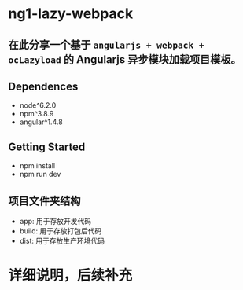 # ng1-lazy-webpack

在此分享一个基于 `angularjs + webpack + ocLazyload` 的 **Angularjs 异步模块加载项目模板**。
---
## Dependences

- node^6.2.0
- npm^3.8.9
- angular^1.4.8

## Getting Started

- npm install
- npm run dev

## 项目文件夹结构

- app: 用于存放开发代码
- build: 用于存放打包后代码
- dist: 用于存放生产环境代码

# 详细说明，后续补充

[ocLazyLoad]: https://oclazyload.readme.io/docs "angular 下的资源异步加载框架"
